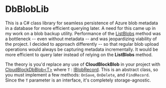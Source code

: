 # DbBlobLib

This is a C# class library for seamless persistence of Azure blob metadata in a database for more efficient querying later. A need for this came up in my work on a blob backup utility. Performance of the [ListBlobs](https://msdn.microsoft.com/library/microsoft.windowsazure.storage.blob.cloudblobcontainer.listblobs.aspx) method was a bottleneck -- even without metadata -- and was jeopardizing viability of the project. I decided to approach differently -- so that regular blob upload operations would always be capturing metadata incrementally. It would be more efficient to query later instead of relying on the **ListBlobs** method.

The theory is you'd replace any use of **CloudBlockBlob** in your project with [CloudBlockDbBlob&lt;T&gt;](https://github.com/adamosoftware/DbBlobLib/blob/master/BlobSqlMirrorLib/CloudBlockDbBlob.cs) where `T` : [IBlobRecord](https://github.com/adamosoftware/DbBlobLib/blob/master/BlobSqlMirrorLib/Models/IBlobRecord.cs). This is an abstract class, so you must implement a few methods: `OnSave`, `OnDelete`, and `FindRecord`. Since the `T` parameter is an interface, it's completely storage-agnostic.
